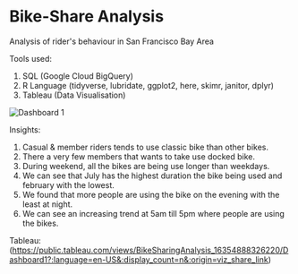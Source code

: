 # Bike-Share Analysis
Analysis of rider's behaviour in San Francisco  Bay Area

Tools used:
1. SQL (Google Cloud BigQuery)
2. R Language (tidyverse, lubridate, ggplot2, here, skimr, janitor, dplyr)
3. Tableau (Data Visualisation)

![Dashboard 1](https://user-images.githubusercontent.com/32995833/151298202-ac2d4233-1b98-49a5-97fc-6a67fa785975.png)

Insights:
1. Casual & member riders tends to use classic bike than other bikes.
2. There a very few members that wants to take use docked bike.
3. During weekend, all the bikes are being use longer than weekdays.
4. We can see that July has the highest duration the bike being used and february with the lowest.
5. We found that more people are using the bike on the evening with the least at night.
6. We can see an increasing trend at 5am till 5pm where people are using the bikes.

Tableau:
(https://public.tableau.com/views/BikeSharingAnalysis_16354888326220/Dashboard1?:language=en-US&:display_count=n&:origin=viz_share_link)
